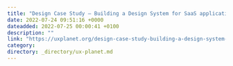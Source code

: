```yaml
---
title: "Design Case Study — Building a Design System for SaaS application."
date: 2022-07-24 09:51:16 +0000
dateadded: 2022-07-25 00:00:41 +0100
description: ""
link: "https://uxplanet.org/design-case-study-building-a-design-system-for-saas-application-a8837c606e0?source=rss----819cc2aaeee0---4"
category:
directory: _directory/ux-planet.md
---
```

